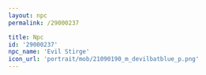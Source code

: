 ```yaml
---
layout: npc
permalink: /29000237

title: Npc
id: '29000237'
npc_name: 'Evil Stirge'
icon_url: 'portrait/mob/21090190_m_devilbatblue_p.png'
---
```

